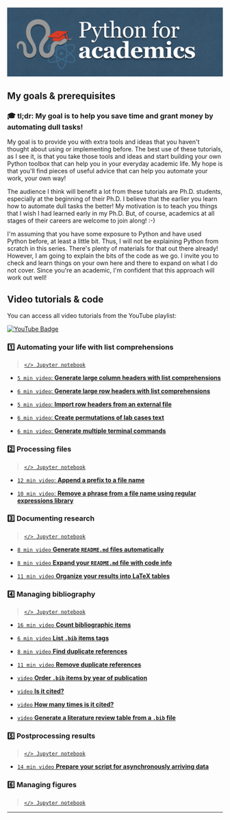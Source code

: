 ![Screenshot](thumbnail/banner.png)

## My goals & prerequisites

### 🎓 tl;dr: My goal is to help you save time and grant money by automating dull tasks!

My goal is to provide you with extra tools and ideas that you haven't thought about using or implementing before. The best use of these tutorials, as I see it, is that you take those tools and ideas and start building your own Python toolbox that can help you in your everyday academic life. My hope is that you'll find pieces of useful advice that can help you automate your work, your own way!

The audience I think will benefit a lot from these tutorials are Ph.D. students, especially at the beginning of their Ph.D. I believe that the earlier you learn how to automate dull tasks the better! My motivation is to teach you things that I wish I had learned early in my Ph.D. But, of course, academics at all stages of their careers are welcome to join along! :-)

I'm assuming that you have some exposure to Python and have used Python before, at least a little bit. Thus, I will not be explaining Python from scratch in this series. There's plenty of materials for that out there already! However, I am going to explain the bits of the code as we go. I invite you to check and learn things on your own here and there to expand on what I do not cover. Since you're an academic, I'm confident that this approach will work out well!

## Video tutorials & code

You can access all video tutorials from the YouTube playlist:

<a href="https://www.youtube.com/playlist?list=PL7gWbAt3_3KEuRQfwFeI_RH3EZr87nslf">
  <img src="https://img.shields.io/badge/youtube-firebrick?style=for-the-badge&logo=youtube&logoColor=white" alt="YouTube Badge"/>
</a>

### 1️⃣ Automating your life with list comprehensions

> [`</> Jupyter notebook`](tutorials/list-comprehensions.ipynb)

- [``5 min video``: **Generate large column headers with list comprehensions**](https://youtu.be/2EPNJytD3dU)

- [``6 min video``: **Generate large row headers with list comprehensions**](https://youtu.be/tXkwV-zyqB8)

- [``5 min video``: **Import row headers from an external file**](https://youtu.be/EuH22EUc31Y)

- [``6 min video``: **Create permutations of lab cases text**](https://youtu.be/OroWX2PTU4I)

- [``6 min video``: **Generate multiple terminal commands**](https://youtu.be/CvDWk56REW4)

### 2️⃣ Processing files

> [`</> Jupyter notebook`](tutorials/process-files.ipynb)

- [``12 min video``: **Append a prefix to a file name**](https://youtu.be/3Y2w_7N8CcI)

- [``10 min video``: **Remove a phrase from a file name using regular expressions library**](https://youtu.be/cTBpI1QQjLA)

### 3️⃣ Documenting research

> [`</> Jupyter notebook`](tutorials/document-research.ipynb)

- [``8 min video`` **Generate `README.md` files automatically**](https://youtu.be/KnbVBXsbyxg)

- [``8 min video`` **Expand your `README.md` file with code info**](https://youtu.be/9jCQA3psQGI)

- [``11 min video`` **Organize your results into LaTeX tables**](https://youtu.be/-kU4h05jlFA)

### 4️⃣ Managing bibliography

> [`</> Jupyter notebook`](tutorials/manage-bibliography.ipynb)

- [``16 min video`` **Count bibliographic items**](https://youtu.be/6S-o_TRQMn4)

- [``6 min video`` **List `.bib` items tags**](https://youtu.be/KgqliCnm9ek)

- [``8 min video`` **Find duplicate references**](https://youtu.be/OBfpPYhHVhs)

- [``11 min video`` **Remove duplicate references**](https://youtu.be/JtSoU6dHtog)

- [``video`` **Order `.bib` items by year of publication**]()

- [``video`` **Is it cited?**]()

- [``video`` **How many times is it cited?**]()

- [``video`` **Generate a literature review table from a `.bib` file**]()

### 5️⃣ Postprocessing results

> [`</> Jupyter notebook`](tutorials/postprocess-results.ipynb)

- [``14 min video`` **Prepare your script for asynchronously arriving data**](https://youtu.be/fUt7Eshf0lU)

### 6️⃣ Managing figures

> [`</> Jupyter notebook`](tutorials/)

-----
